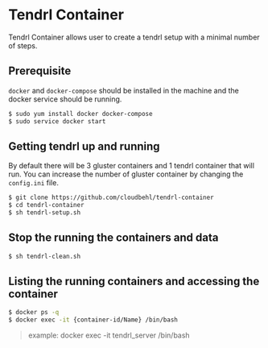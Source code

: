 # Tendrl Container
Tendrl Container allows user to create a tendrl setup with a minimal number of steps.

## Prerequisite
`docker` and `docker-compose` should be installed in the machine and the docker service should be running.
```sh
$ sudo yum install docker docker-compose
$ sudo service docker start
```
## Getting tendrl up and running
By default there will be 3 gluster containers and 1 tendrl container that will run. You can increase the number of gluster container by changing the `config.ini` file.
```sh
$ git clone https://github.com/cloudbehl/tendrl-container
$ cd tendrl-container
$ sh tendrl-setup.sh
```
## Stop the running the containers and data 
```sh
$ sh tendrl-clean.sh
```
## Listing the running containers and accessing the container
```sh
$ docker ps -q
$ docker exec -it {container-id/Name} /bin/bash
```
> example: docker exec -it tendrl_server /bin/bash

